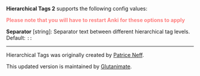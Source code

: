 **Hierarchical Tags 2** supports the following config values:

<div style="color: #ff8080; font-weight: bold;">Please note that you will have to restart Anki for these options to apply</div>

**Separator** [string]: Separator text between different hierarchical tag levels. Default: `::`

---

Hierarchical Tags was originally created by [Patrice Neff](https://patrice.ch/).

This updated version is maintained by [Glutanimate](https://glutanimate.com).
